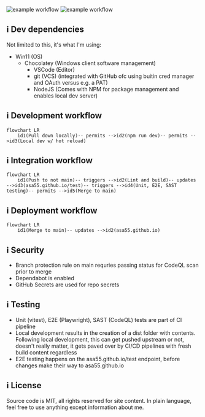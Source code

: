 ![example workflow](https://github.com/asa55/asa55.github.io/actions/workflows/continuous-integration.yml/badge.svg) ![example workflow](https://github.com/asa55/asa55.github.io/actions/workflows/continuous-deployment.yml/badge.svg)

## ℹ️ Dev dependencies

Not limited to this, it's what I'm using:

* Win11 (OS)
  * Chocolatey (Windows client software management)
    * VSCode (Editor)
    * git (VCS) (integrated with GitHub ofc using buitin cred manager and OAuth versus e.g. a PAT)
    * NodeJS (Comes with NPM for package management and enables local dev server)

## ℹ️ Development workflow

```mermaid
flowchart LR
    id1(Pull down locally)-- permits -->id2(npm run dev)-- permits -->id3(Local dev w/ hot reload)
```

## ℹ️ Integration workflow

```mermaid
flowchart LR
    id1(Push to not main)-- triggers -->id2(Lint and build)-- updates -->id3(asa55.github.io/test)-- triggers -->id4(Unit, E2E, SAST testing)-- permits -->id5(Merge to main)
```

## ℹ️ Deployment workflow

```mermaid
flowchart LR
    id1(Merge to main)-- updates -->id2(asa55.github.io)
```

## ℹ️ Security

* Branch protection rule on main requries passing status for CodeQL scan prior to merge
* Dependabot is enabled
* GitHub Secrets are used for repo secrets

## ℹ️ Testing

* Unit (vitest), E2E (Playwright), SAST (CodeQL) tests are part of CI pipeline
* Local development results in the creation of a dist folder with contents. Following local development, this can get pushed upstream or not, doesn't really matter, it gets paved over by CI/CD pipelines with fresh build content regardless
* E2E testing happens on the asa55.github.io/test endpoint, before changes make their way to asa55.github.io

## ℹ️ License

Source code is MIT, all rights reserved for site content. In plain language, feel free to use anything except information about me.
